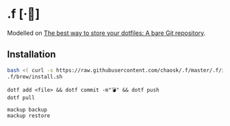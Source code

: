 # .f [·📁]

Modelled on [The best way to store your dotfiles: A bare Git repository](https://www.atlassian.com/git/tutorials/dotfiles).

## Installation

```bash
bash <( curl -s https://raw.githubusercontent.com/chaosk/.f/master/.f/install.sh )
.f/brew/install.sh
```

```
dotf add <file> && dotf commit -m"💣" && dotf push
dotf pull
```

```
mackup backup
mackup restore
```
